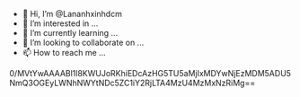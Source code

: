 - 👋 Hi, I’m @Lananhxinhdcm
- 👀 I’m interested in ...
- 🌱 I’m currently learning ...
- 💞️ I’m looking to collaborate on ...
- 📫 How to reach me ...

<!---
Lananhxinhdcm/Lananhxinhdcm is a ✨ special ✨ repository because its `README.md` (this file) appears on your GitHub profile.
You can click the Preview link to take a look at your changes.
--->
0/MVtYwAAAABl1l8KWUJoRKhiEDcAzHG5TU5aMjIxMDYwNjEzMDM5ADU5NmQ3OGEyLWNhNWYtNDc5ZC1iY2RjLTA4MzU4MzMxNzRiMg==
